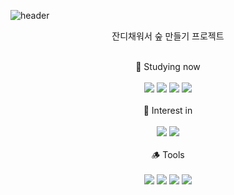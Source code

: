 ![header](https://capsule-render.vercel.app/api?type=transparent&fontColor=5F7B48&height=100&text=Green Forest&animation=twinkling&fontSize=50&fontAlign=52)
<div align="center">
  <p>잔디채워서 숲 만들기 프로젝트<p>
</div>
<br>
<div align="center">
  🌿 Studying now<br><br>
  
  <img src="https://img.shields.io/badge/Python-C8DBBE?style=flat&logo=Python&logoColor=white"/>
  <img src="https://img.shields.io/badge/JavaScript-A8C095?style=flat&logo=JavaScript&logoColor=white"/>
  <img src="https://img.shields.io/badge/React-79896D?style=flat&logo=React&logoColor=white"/>
  <img src="https://img.shields.io/badge/Swift-323D29?style=flat&logo=Swift&logoColor=white"/><br><br>
  🌳 Interest in<br><br>
  <img src="https://img.shields.io/badge/Electron-79896D?style=flat&logo=Electron&logoColor=white"/>
  <img src="https://img.shields.io/badge/Flutter-435138?style=flat&logo=Flutter&logoColor=white"/><br><br>
  🪵 Tools<br><br>
  <img src="https://img.shields.io/badge/Visual Studio Code-BDA890?style=flat&logo=Visual Studio Code&logoColor=white"/>
  <img src="https://img.shields.io/badge/Visual Studio IDE-8A755D?style=flat&logo=Visual Studio IDE&logoColor=white"/>
  <img src="https://img.shields.io/badge/Xcode-63574A?style=flat&logo=Xcode&logoColor=white"/>
  <img src="https://img.shields.io/badge/Eclipse IDE-42372B?style=flat&logo=Eclipse IDE&logoColor=white"/><br><br><br><br>
</div>




<!--
**reinexxism/reinexxism** is a ✨ _special_ ✨ repository because its `README.md` (this file) appears on your GitHub profile.

Here are some ideas to get you started:

- 🔭 I’m currently working on ...
- 🌱 I’m currently learning ...
- 👯 I’m looking to collaborate on ...
- 🤔 I’m looking for help with ...
- 💬 Ask me about ...
- 📫 How to reach me: ...
- 😄 Pronouns: ...
- ⚡ Fun fact: ...
-->
